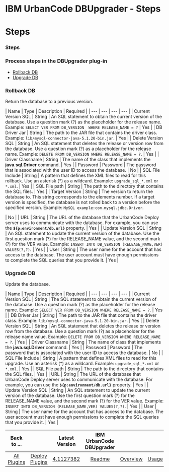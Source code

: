 
IBM UrbanCode DBUpgrader - Steps
================================

# Steps



### Steps




 



### Process steps in the DBUpgrader plug-in


* [Rollback DB](#rollback_db)
* [Upgrade 
DB](#upgrade_db)




### Rollback DB


Return the database to a previous version.




| Name | Type | Description | 
Required |
| --- | --- | --- | --- |
| Current Version SQL | String | An SQL statement to obtain the current version of 
the database. Use a question mark (?) as the placeholder for the release name. Example: `SELECT VER FROM DB_VERSION 
WHERE RELEASE_NAME = ?` | Yes |
| DB Driver Jar | String | The path to the JAR file that contains the driver class. 
Example: `lib/mysql-connector-java-5.1.20-bin.jar`. | Yes |
| Delete Version SQL | String | An SQL statement that 
deletes the release or version row from the database. Use a question mark (?) as a placeholder for the release name. 
Example: `DELETE FROM DB_VERSION WHERE RELEASE_NAME = ?`.
  | Yes |
| Driver Classname | String | The name of the class 
that implements the **java.sql.Driver** command. | Yes |
| Password | Password | The password that is associated with 
the user ID to access the database. | No |
| SQL File Include | String | A pattern that defines the XML files to read 
for this rollback. Use an asterisk (*) as a wildcard. Example: `upgrade_sql_*.xml` or `*.xml`. | Yes |
| SQL File path |
 String | The path to the directory that contains the SQL files. | Yes |
| Target Version | String | The version to 
return the database to. This string corresponds to the <change> elements number. If a target version is specified, the 
database is not rolled back to a version before the specified version. Example: `MySQL example:com.mysql.jdbc.Driver`.

  | No |
| URL | String | The URL of the database that the UrbanCode Deploy server uses to communicate with the 
database. For example, you can use the **``${p:environment/db.url}``** property. | Yes |
| Update Version SQL | String |
 An SQL statement to update the current version of the database. Use the first question mark (?) for the RELEASE\_NAME 
value, and the second mark (?) for the VER value. Example: `INSERT INTO DB_VERSION (RELEASE_NAME,VER) VALUES(?,?)`.
  | 
Yes |
| User | String | The user name for the account that has access to the database. The user account must have enough
 permissions to complete the SQL queries that you provide it. | Yes |


### Upgrade DB


Update the database.




| Name
 | Type | Description | Required |
| --- | --- | --- | --- |
| Current Version SQL | String | The SQL statement to 
obtain the current version of the database. Use a question mark (?) as the placeholder for the release name. Example: 
`SELECT VER FROM DB_VERSION WHERE RELEASE_NAME = ?`. | Yes |
| DB Driver Jar | String | The path to the JAR file that 
contains the driver class. Example: `lib/mysql-connector-java-5.1.20-bin.jar`. | Yes |
| Delete Version SQL | String | 
An SQL statement that deletes the release or version row from the database. Use a question mark (?) as a placeholder for
 the release name value. Example: `DELETE FROM DB_VERSION WHERE RELEASE_NAME = ?`.
  | Yes |
| Driver Classname | String
 | The name of class that implements the **java.sql.Driver** command. | Yes |
| Password | Password | The password that 
is associated with the user ID to access the database. | No |
| SQL File Include | String | A pattern that defines XML 
files to read for this upgrade. Use an asterisk (*) as a wildcard. Example: `upgrade_sql_*.xml` or `*.xml`. | Yes |
| 
SQL File path | String | The path to the directory that contains the SQL files. | Yes |
| URL | String | The URL of the 
database that UrbanCode Deploy server uses to communicate with the database. For example, you can use the 
**``${p:environment/db.url}``** property. | Yes |
| Update Version SQL | String | An SQL statement to update the current
 version of the database. Use the first question mark (?) for the RELEASE\_NAME value, and the second mark (?) for the 
VER value. Example: `INSERT INTO DB_VERSION (RELEASE_NAME,VER) VALUES(?,?)`.
  | Yes |
| User | String | The user name 
for the account that has access to the database. The user account must have enough permissions to complete the SQL 
queries that you provide it. | Yes |





|Back to ...||Latest Version|IBM UrbanCode DBUpgrader ||||
| :---: | :---: | :---: | :---: | :---: | :---: | :---: |
|[All Plugins](../../index.md)|[Deploy Plugins](../README.md)|[4.1127382](https://raw.githubusercontent.com/UrbanCode/IBM-UCD-PLUGINS/main/files/DBUpgrader/ucd-DBUpgrader-4.1127382.zip)|[Readme](README.md)|[Overview](overview.md)|[Usage](usage.md)|[Downloads](downloads.md)|
